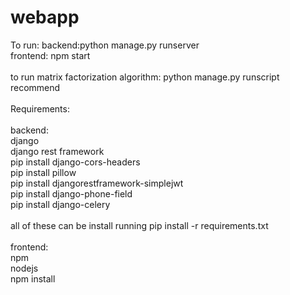 # webapp
To run:
backend:python manage.py runserver\
frontend: npm start\
\
to run matrix factorization algorithm: python manage.py runscript recommend\
\
Requirements:\
\
backend:\
django \
django rest framework\
pip install django-cors-headers\
pip install pillow\
pip install djangorestframework-simplejwt\
pip install django-phone-field\
pip install django-celery\
\
all of these can be install running pip install -r requirements.txt\
\
frontend:\
npm\
nodejs\
npm install





